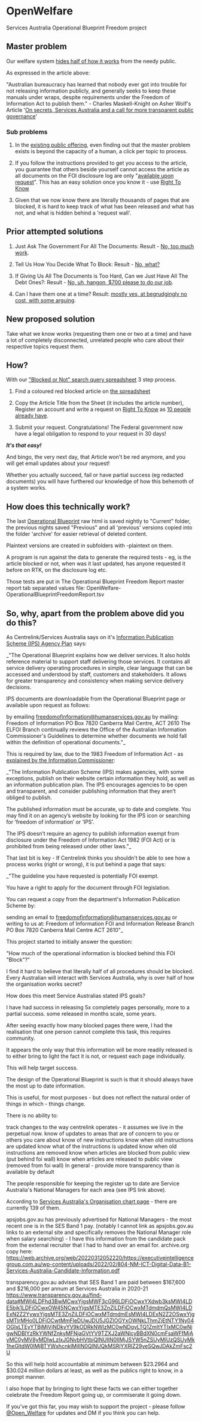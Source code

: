 # OpenWelfare
Services Australia Operational Blueprint Freedom project

## Master problem 
Our welfare system [hides half of how it works](http://posty.online/centrelink) from the needy public.

As expressed in the article above:

"Australian bureaucracy has learned that nobody ever got into trouble for not releasing information publicly, and generally seeks to keep these manuals under wraps, despite requirements under the Freedom of Information Act to publish them." - Charles Maskell-Knight on Asher Wolf's Article '[On secrets, Services Australia and a call for more transparent public governance](http://posty.online/centrelink)'

### Sub problems

1. In the [existing public offering](https://operational.servicesaustralia.gov.au), even finding out that the master problem exists is beyond the capacity of a human, a click per topic to process.

2. If you follow the instructions provided to get you access to the article, you guarantee that others beside yourself cannot access the article as all documents on the FOI disclosure log are only "[available upon request](https://www.servicesaustralia.gov.au/freedom-information-disclosure-log?context=1)". This has an easy solution once you know it - use [Right To Know](http://righttoknow.org.au)

3. Given that we now know there are literally thousands of pages that are blocked, it is hard to keep track of what has been released and what has not, and what is hidden behind a 'request wall'.

## Prior attempted solutions

1. Just Ask The Government For All The Documents: Result - [No, too much work](https://www.righttoknow.org.au/request/all_documents_marked_potentially).

2. Tell Us How You Decide What To Block: Result - [No, what?](https://www.righttoknow.org.au/request/decision_making_criteria_for_pot#incoming-12159)

3. If Giving Us All The Documents is Too Hard, Can we Just Have All The Debt Ones?: Result - [No, uh, hangon, $700 please to do our job](https://www.righttoknow.org.au/request/operational_information_debts#outgoing-11873).

4. Can I have them one at a time? Result: [mostly yes, at begrudgingly no cost, with some arguing](https://www.righttoknow.org.au/search/posty%20requested_from:services_australia/all).

## New proposed solution

Take what we know works (requesting them one or two at a time) and have a lot of completely disconnected, unrelated people who care about their respective topics request them.

## How?

With our ["Blocked or Not" search query spreadsheet](https://docs.google.com/spreadsheets/d/1a5iNs4PwOGUbDzLuxudHfv1HWCprqAee1GzQZ0e-dLE/edit#gid=0) 3 step process.

1. Find a coloured red blocked article on [the spreadsheet](https://docs.google.com/spreadsheets/d/1a5iNs4PwOGUbDzLuxudHfv1HWCprqAee1GzQZ0e-dLE/edit#gid=0)

2. Copy the Article Title from the Sheet (it includes the article number), Register an account and write a request on [Right To Know](http://righttoknow.org.au/) as [10 people already have](https://docs.google.com/spreadsheets/d/1a5iNs4PwOGUbDzLuxudHfv1HWCprqAee1GzQZ0e-dLE/edit#gid=871559379).

3. Submit your request. Congratulations! The Federal government now have a legal obligation to respond to your request in 30 days!

***It's that easy!***

And bingo, the very next day, that Article won't be red anymore, and you will get email updates about your request!

Whether you actually succeed, fail or have partial success (eg redacted documents) you will have furthered our knowledge of how this behemoth of a system works.

## How does this technically work?

The last [Operational Blueprint](https://operational.servicesaustralia.gov.au) raw html is saved nightly to "Current" folder, the previous nights saved "Previous" and all 'previous' versions copied into the folder 'archive' for easier retrieval of deleted content.

Plaintext versions are created in subfolders with -plaintext on them.

A program is run against the data to generate the required tests - eg, is the article blocked or not, when was it last updated, has anyone requested it before on RTK, on the disclosure log etc.

Those tests are put in The Operational Blueprint Freedom Report master report tab separated values file:
OpenWelfare-OperationalBlueprintFreedomReport.tsv


## So, why, apart from the problem above did you do this?

As Centrelink/Services Australia says on it's [Information Publication Scheme (IPS) Agency Plan](https://www.servicesaustralia.gov.au/information-publication-scheme-ips-agency-plan?context=1) says:

_"The Operational Blueprint explains how we deliver services. It also holds reference material to support staff delivering those services. It contains all service delivery operating procedures in simple, clear language that can be accessed and understood by staff, customers and stakeholders. It allows for greater transparency and consistency when making service delivery decisions.

IPS documents are downloadable from the Operational Blueprint page or available upon request as follows:

by emailing freedomofinformation@humanservices.gov.au
by mailing:
Freedom of Information
PO Box 7820
Canberra Mail Centre, ACT 2610
The ELFOI Branch continually reviews the Office of the Australian Information Commissioner's Guidelines to determine whether documents we hold fall within the definition of operational documents."_

This is required by law, due to the 1983 Freedom of Information Act - as [explained by the Information Commissioner](https://www.oaic.gov.au/freedom-of-information/accessing-agency-information/information-publication-scheme):

_"The Information Publication Scheme (IPS) makes agencies, with some exceptions, publish on their website certain information they hold, as well as an information publication plan. The IPS encourages agencies to be open and transparent, and consider publishing information that they aren’t obliged to publish.

The published information must be accurate, up to date and complete. You may find it on an agency’s website by looking for the IPS icon or searching for ‘freedom of information’ or ’IPS’.

The IPS doesn’t require an agency to publish information exempt from disclosure under the Freedom of Information Act 1982 (FOI Act) or is prohibited from being released under other laws."_

That last bit is key - If Centrelink thinks you shouldn't be able to see how a process works (right or wrong), it is put behind a page that says:

_"The guideline you have requested is potentially FOI exempt.

You have a right to apply for the document through FOI legislation.

You can request a copy from the department's Information Publication Scheme by:

sending an email to freedomofinformation@humanservices.gov.au
or writing to us at:
Freedom of Information
FOI and Information Release Branch
PO Box 7820
Canberra Mail Centre ACT 2610"_

This project started to initially answer the question:

"How much of the operational information is blocked behind this FOI "Block"?"

I find it hard to believe that literally half of all procedures should be blocked. Every Australian will interact with Services Australia, why is over half of how the organisation works secret?

How does this meet Service Australias stated IPS goals?

I have had success in releasing 5x completely pages personally, more to a partial success. some released in months scale, some years.

After seeing exactly how many blocked pages there were, I had the realisation that one person cannot complete this task, this requires community.

It appears the only way that this information will be more readily released is to either bring to light the fact it is not, or request each page individually.

This will help target success.

The design of the Operational Blueprint is such is that it should always have the most up to date information.

This is useful, for most purposes - but does not reflect the natural order of things in which - things change.

There is no ability to:

track changes to the way centrelink operates - it assumes we live in the perpetual now.
know of updates to areas that are of concern to you or others you care about
know of new instructions
know when old instructions are updated
know what of the instructions is updated
know when old instructions are removed
know when articles are blocked from public view (put behind foi wall)
know when articles are released to public view (removed from foi wall)
In general - provide more transparency than is available by default

The people responsible for keeping the register up to date are Service Australia's National Managers for each area (see IPS link above).

According to [Services Australia's Organisation chart page](https://www.servicesaustralia.gov.au/organisational-structure?context=1) - there are currently 139 of them.

apsjobs.gov.au has previously advertised for National Managers - the most recent one is in the SES Band 1 pay. (notably I cannot link as apsjobs.gov.au links to an external site and specifically removes the National Manager role when salary searching) - I have this information from the candidate pack from the external recruiter that I had to hand over an email for.
archive.org copy here: https://web.archive.org/web/20220312052220/https://executiveintelligencegroup.com.au/wp-content/uploads/2022/02/804-NM-ICT-Digital-Data-B1-Services-Australia-Candidate-Information.pdf

transparency.gov.au advises that SES Band 1 are paid between $167,600 and $216,000 per annum at Services Australia in 2020-21
https://www.transparency.gov.au/find-data#MWI4LDFhd3BwMCwxYjgsMWF3cG96LDFiOCwxYXdwb3ksMWI4LDE5bjk1LDFiOCwxOW45NCwxYjgsMTE3ZnZlLDFiOCwxMTdmdmQsMWI4LDExN2Z2YywxYjgsMTE3ZnZiLDFiOCwxMTdmdmEsMWI4LDExN2Z2OSwxYjgsMTlrMHo0LDFiOCwtMmFleDUwJDU5JGZlOGYxOWNkLThmZjEtNTY1Ny04OGIxLTEyYTBjMjVjNDkyYV9kODRkNWIzMC0wNDgyLTQ1ZmItYTIxMC0wNjgwNDBlYzRkYWNfZnkyMFNjaGVtYV9TZXJ2aWNlcyBBdXN0cmFsaWFfMjAyMC0yMV8yMDIwLzIxJGNvbHVtbiQlNUIlN0IlMjJSYW5nZSUyMiUzQSUyMk1heGltdW0lMjBTYWxhcnklMjIlN0QlNUQkMSRjYXRlZ29yeSQwJDAkZmFsc2U

So this will help hold accountable at minimum between $23.2964 and $30.024 million dollars at least, as well as the publics right to know, in a prompt manner.

I also hope that by bringing to light these facts we can either together celebrate the Freedom Report going up, or commiserate it going down.

If you've got this far, you may wish to support the project - please follow [@Open_Welfare](http://twitter.com/open_welfare) for updates and DM if you think you can help.
